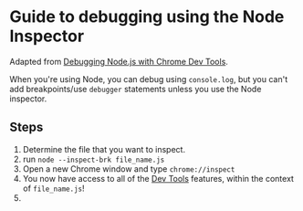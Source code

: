 # Guide to debugging using the Node Inspector

Adapted
from [Debugging Node.js with Chrome Dev Tools](https://medium.com/@paul_irish/debugging-node-js-nightlies-with-chrome-devtools-7c4a1b95ae27).

When you're using Node, you can debug using `console.log`, but you can't add breakpoints/use `debugger` statements
unless you use the Node inspector.

## Steps

1. Determine the file that you want to inspect.
2. run `node --inspect-brk file_name.js`
3. Open a new Chrome window and type `chrome://inspect`
4. You now have access to all of the [Dev Tools](./dev-tools.md) features, within the context of `file_name.js`!
5. 